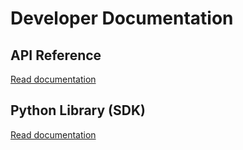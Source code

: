 # Developer Documentation

## API Reference

[Read documentation](https://api.osparc.io/dev/docs)

## Python Library (SDK)

[Read documentation](https://itisfoundation.github.io/osparc-simcore-python-client/)
